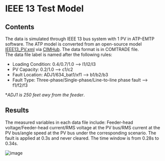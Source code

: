 # IEEE 13 Test Model
## Contents
The data is simulated through IEEE 13 bus system with 1 PV in ATP-EMTP software. The ATP model is converted from an open-source model [IEEE13_PV.xml](https://github.com/GRIDAPPSD/CIMHub/blob/feature/SETO/OEDI/xml/IEEE13_PV.xml) via [CIMHub](https://github.com/GRIDAPPSD/CIMHub/tree/feature/SETO). The data format is in COMTRADE file.<br>
The data file label is named after the following rules:<br>
* Loading Condition: 0.4/0.7/1.0 --> l1/l2/l3<br>
* PV Capacity: 0.2/1.0 --> c1/c2<br>
* Fault Location: ADJ1/634_bat1/xf1 --> b1/b2/b3<br>
* Fault Type: Three-phase/Single-phase/Line-to-line phase fault --> f1/f2/f3<br>

*_ADJ1 is 250 feet awy from the feeder_.<br>

## Results
The measured variables in each data file include: Feeder-head voltage/Feeder-head current/RMS voltage at the PV bus/RMS current at the PV bus/angle speed at the PV bus under the corresponding scenario. The fault is applied at 0.3s and never cleared. The time window is from 0.28s to 0.34s.<br>

![image](https://user-images.githubusercontent.com/113486786/205100327-bf760968-2ea3-4d1a-a98d-8b5e865bf8f9.png)
